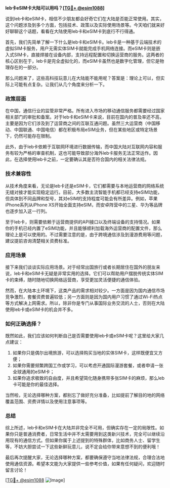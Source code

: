 **leb卡eSIM卡大陆可以用吗？[[TG💪+ @esim1088](https://t.me/s/esim1088)]**

说到leb卡和eSIM卡，相信不少朋友都会好奇它们在大陆是否能正常使用。其实，这个问题涉及到多个方面，包括技术、政策以及实际使用场景等。今天咱们就来好好聊聊这个话题，看看在大陆使用leb卡和eSIM卡到底行不行得通。

首先，我们先简单了解一下什么是leb卡和eSIM卡。leb卡是一种基于云端技术的虚拟SIM卡服务，用户无需实体SIM卡就能完成手机网络连接。而eSIM卡则是嵌入式SIM卡，直接焊接在设备内部，支持远程配置和切换运营商的服务。这两者的核心区别在于，leb卡是完全虚拟化的，而eSIM卡虽然也是数字化管理，但它是物理存在的一部分。

那么问题来了，这些高科技玩意儿在大陆能不能用呢？答案是：理论上可以，但实际上可能有点复杂。让我们从几个角度来分析一下。

### **政策层面**
在中国，通信行业的监管非常严格。所有进入市场的移动通信服务都需要经过国家相关部门的审批和备案。对于leb卡和eSIM卡来说，目前在国内的普及率还不高，主要是因为它们涉及到了运营商之间的互联互通问题。虽然三大运营商（中国移动、中国联通、中国电信）都在积极布局eSIM业务，但在某些地区或特定场景下，仍然可能存在限制。

此外，由于leb卡依赖于互联网环境进行数据传输，而中国大陆对互联网内容和服务有较为严格的审查机制，这也可能导致部分海外leb卡服务无法正常运作。因此，在选择使用leb卡之前，一定要确认其是否符合国内的相关法律法规。

### **技术兼容性**
从技术角度来看，无论是leb卡还是eSIM卡，它们都需要与本地运营商的网络系统无缝对接才能实现稳定运行。目前，大多数主流智能手机都已经支持eSIM功能，但具体到不同品牌和型号，其对eSIM的支持程度可能会有所差异。例如，苹果iPhone系列从iPhone XS开始全面支持eSIM，而安卓阵营中的三星、华为等品牌也逐步加入这一行列。

至于leb卡，则需要依赖于运营商提供的API接口以及终端设备的支持情况。如果你的手机已经内置了eSIM功能，并且能够顺利加载海外运营商的配置文件，那么理论上是可以使用的。不过需要注意的是，由于跨境通信涉及到漫游费用等问题，建议提前咨询清楚相关资费标准。

### **应用场景**
接下来我们谈谈实际应用场景。对于经常出国旅行或者长期居住在国外的朋友来说，leb卡和eSIM卡无疑是非常实用的选择。它们可以帮助用户摆脱传统实体SIM卡的束缚，随时随地切换网络运营商，享受更加灵活便捷的通信体验。

然而，在大陆本土环境下，这类产品的需求相对较少。一方面是因为国内通信市场竞争激烈，套餐资费普遍较低；另一方面则是因为国内用户习惯了通过Wi-Fi热点等方式解决上网需求。所以，除非你是专门从事国际业务交流的人士，否则在大陆使用leb卡或eSIM卡的机会并不多。

### **如何正确选择？**
既然如此，我们应该如何判断自己是否需要使用leb卡或eSIM卡呢？这里给大家几点建议：

1. 如果你只是偶尔出境旅游，可以选择购买当地的实体SIM卡，这样既便宜又方便；
2. 如果你需要频繁跨国工作或学习，可以考虑开通国际漫游套餐，或者申请一张全球通用的eSIM卡；
3. 如果你追求极致的自由度，并且希望简化随身携带多张SIM卡的麻烦，那么leb卡可能是你的最佳选择。

当然啦，无论选择哪种方案，都别忘了做好充分准备，比如提前了解目的地的网络覆盖范围、资费详情以及使用注意事项等。

### **总结**
综上所述，leb卡和eSIM卡在大陆并非完全不可用，但确实存在一定的局限性。如果你只是普通消费者，日常生活中并不太需要用到这类新兴技术，完全可以继续沿用现有的通信方式。但如果你属于上述提到的特殊群体，比如商务人士、留学生等，不妨大胆尝试一下这些新鲜玩意儿，说不定会给你带来意想不到的便利哦！

最后再次提醒大家，无论选择哪种方案，都要确保遵守当地法律法规，合理合法地使用通信资源。希望本文能为大家提供一些参考价值，如果有任何疑问，欢迎随时留言讨论！

[[TG💪+ @esim1088](https://t.me/s/esim1088) ![Image](https://i.postimg.cc/4NQfJmqS/Snipaste-2025-05-13-00-14-12.png)]